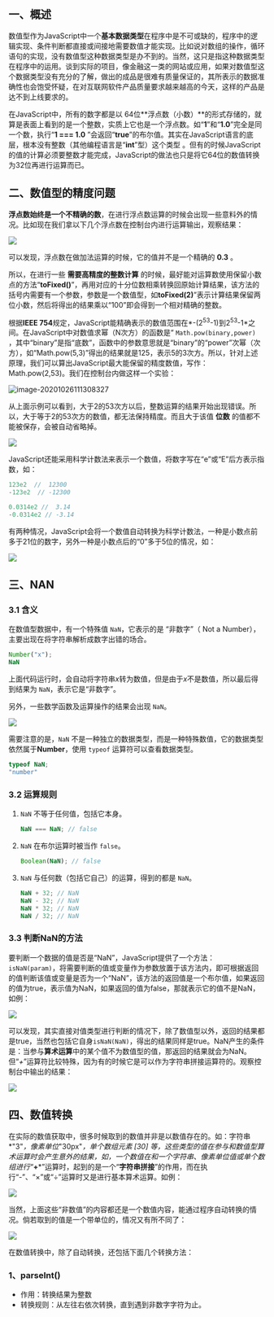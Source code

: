 ## 一、概述

数值型作为JavaScript中一个**基本数据类型**在程序中是不可或缺的，程序中的逻辑实现、条件判断都直接或间接地需要数值才能实现。比如说对数组的操作，循环语句的实现，没有数值型这种数据类型是办不到的。当然，这只是指这种数据类型在程序中的运用。谈到实际的项目，像金融这一类的网站或应用，如果对数值型这个数据类型没有充分的了解，做出的成品是很难有质量保证的，其所表示的数据准确性也会饱受怀疑，在对互联网软件产品质量要求越来越高的今天，这样的产品是达不到上线要求的。

在JavaScript中，所有的数字都是以 64位**浮点数（小数）**的形式存储的，就算是表面上看到的是一个整数，实质上它也是一个浮点数。如“**1**”和“**1.0**”完全是同一个数，执行“**1 === 1.0** ”会返回“**true**”的布尔值。其实在JavaScript语言的底层，根本没有整数（其他编程语言是“**int**”型）这个类型 。但有的时候JavaScript的值的计算必须要整数才能完成，JavaScript的做法也只是将它64位的数值转换为32位再进行运算而已。



## 二、数值型的精度问题

**浮点数始终是一个不精确的数**，在进行浮点数运算的时候会出现一些意料外的情况。比如现在我们拿以下几个浮点数在控制台内进行运算输出，观察结果：

![](./assets/数值1.gif)

可以发现，浮点数在做加法运算的时候，它的值并不是一个精确的 **0.3** 。

所以，在进行一些 **需要高精度的整数计算** 的时候，最好能对运算数使用保留小数点的方法“**toFixed()**”，再用对应的十分位数相乘转换回原始计算结果，该方法的括号内需要有一个参数，参数是一个数值型，如**toFixed(2)**”表示计算结果保留两位小数，然后将得出的结果乘以“100”即会得到一个相对精确的整数。



根据**IEEE 754**规定，JavaScript能精确表示的数值范围在*-(2<sup>53</sup>-1)到2<sup>53</sup>-1*之间。在JavaScript中对数值求幂（N次方）的函数是“ `Math.pow(binary,power)` ，其中“binary”是指“底数”，函数中的参数意思就是“binary”的“power”次幂（次方），如“Math.pow(5,3)”得出的结果就是125，表示5的3次方。所以，针对上述原理，我们可以算出JavaScript最大能保留的精度数值，写作：Math.pow(2,53)。我们在控制台内做这样一个实验：

![image-20201026111308327](./assets/MathPow.png)

从上面示例可以看到，大于2的53次方以后，整数运算的结果开始出现错误。所以，大于等于2的53次方的数值，都无法保持精度。而且大于该值 **位数** 的值都不能被保存，会被自动省略掉。

[^ tips]:注意是 位数，详情如下：

![](./assets/最大位数.png)



JavaScript还能采用科学计数法来表示一个数值，将数字写在“e”或“E”后方表示指数，如：

```javascript
123e2  //  12300
-123e2  // -12300

0.0314e2 //  3.14
-0.0314e2 // -3.14
```



有两种情况，JavaScript会将一个数值自动转换为科学计数法，一种是小数点前多于21位的数字，另外一种是小数点后的“0”多于5位的情况，如：

![](./assets/科学计数法.png)



## 三、NAN

### 3.1 含义

在数值型数据中，有一个特殊值 `NaN`，它表示的是 “非数字”（ Not a Number），主要出现在将字符串解析成数字出错的场合。

```javascript
Number("x");
NaN
```

上面代码运行时，会自动将字符串*x*转为数值，但是由于*x*不是数值，所以最后得到结果为 `NaN`，表示它是“非数字”。

另外，一些数学函数及运算操作的结果会出现 `NaN`。

![](./assets/NAN1.png)

需要注意的是，`NaN` 不是一种独立的数据类型，而是一种特殊数值，它的数据类型依然属于**Number**，使用 `typeof`  运算符可以查看数据类型。

```javascript
typeof NaN;
"number"
```



### 3.2 运算规则

1. `NaN` 不等于任何值，包括它本身。

   ```javascript
   NaN === NaN; // false
   ```

2. `NaN` 在布尔运算时被当作 `false`。

   ```javascript
   Boolean(NaN); // false 
   ```

3. `NaN` 与任何数（包括它自己）的运算，得到的都是 `NaN`。

   ```javascript
   NaN + 32; // NaN
   NaN - 32; // NaN
   NaN * 32; // NaN
   NaN / 32; // NaN
   ```



### 3.3 判断NaN的方法

要判断一个数据的值是否是“NaN”，JavaScript提供了一个方法：`isNaN(param)`，将需要判断的值或变量作为参数放置于该方法内，即可根据返回的值判断该值或变量是否为一个“NaN”，该方法的返回值是一个布尔值，如果返回的值为true，表示值为NaN，如果返回的值为false，那就表示它的值不是NaN，如例：

![](./assets/NAN2.png)

可以发现，其实直接对值类型进行判断的情况下，除了数值型以外，返回的结果都是true，当然也包括它自身`isNaN(NaN)`，得出的结果同样是true。NaN产生的条件是：当参与**算术运算**中的某个值不为数值型的值，那返回的结果就会为NaN。但“*+*”运算符比较特殊，因为有的时候它是可以作为字符串拼接运算符的。观察控制台中输出的结果：

![](./assets/NAN3.png)



## 四、数值转换

在实际的数值获取中，很多时候取到的数值并非是以数值存在的。如：字符串*"3"*，像素单位*"30px"*，单个数组元素 *[30]* 等，这些类型的值在参与和数值型算术运算时会产生意外的结果，如，一个数值在和一个字符串、像素单位值或单个数组进行“***+***”运算时，起到的是一个“**字符串拼接**”的作用，而在执行“-”、“×”或“÷”运算时又是进行基本算术运算。如例：

![](./assets/数值转换1.png)

当然，上面这些“非数值”的内容都还是一个数值内容，能通过程序自动转换的情况。倘若取到的值是一个带单位的，情况又有所不同了：

![](./assets/数值转换2.png)

在数值转换中，除了自动转换，还包括下面几个转换方法：



### 1、parseInt()

- 作用：转换结果为整数
- 转换规则：从左往右依次转换，直到遇到非数字字符为止。